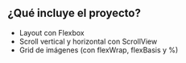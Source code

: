 ## ¿Qué incluye el proyecto?
- Layout con Flexbox
- Scroll vertical y horizontal con ScrollView
- Grid de imágenes (con flexWrap, flexBasis y %)